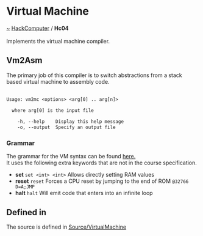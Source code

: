 <a id="virtual-machine"></a>
<h1>Virtual Machine</h1>
<a id="a01584"></a>
<a href="https://github.com/CharlesCarley/HackComputer#~">~</a>
<a href="index.md#index">HackComputer</a>
<span class="inline-text">/</span>
<span class="bold-text"><b>Hc04</b></span>
<br/>
<br/>
<span class="inline-text">Implements the virtual machine compiler.</span>
<a id="vm2asm"></a>
<h2>Vm2Asm</h2>
<span class="inline-text">The primary job of this compiler is to switch abstractions from a stack based virtual machine to assembly code. </span>
<br/>
<br/>

```txt
Usage: vm2mc <options> <arg[0] .. arg[n]>

  where arg[0] is the input file
  
    -h, --help    Display this help message
    -o, --output  Specify an output file
```
<a id="grammar"></a>
<h3>Grammar</h3>
<span class="inline-text">The grammar for the VM syntax can be found </span>
<a href="../../Source/VirtualMachine/VM.grm#here.">here.</a>
<br/>
<span class="inline-text">
It uses the following extra keywords that are not in the course specification.</span>
<ul>
<li><span class="bold-text"><b>set</b></span>
<code class="typewriter">set &lt;int&gt; &lt;int&gt;</code>
<span class="inline-text"> Allows directly setting RAM values</span>
</li>
<li><span class="bold-text"><b>reset</b></span>
<code class="typewriter">reset</code>
<span class="inline-text"> Forces a CPU reset by jumping to the end of ROM </span>
<code class="typewriter">@32766 D=A;JMP</code>
</li>
<li><span class="bold-text"><b>halt</b></span>
<code class="typewriter">halt</code>
<span class="inline-text"> Will emit code that enters into an infinite loop</span>
</li>
</ul>
<a id="a01584_1hc04defined"></a>
<a id="defined-in"></a>
<h2>Defined in</h2>
<span class="inline-text">The source is defined in </span>
<a href="../../Source/VirtualMachine#source-virtualmachine">Source/VirtualMachine</a>
<br/>
</div>
</div>
</body>
</html>
